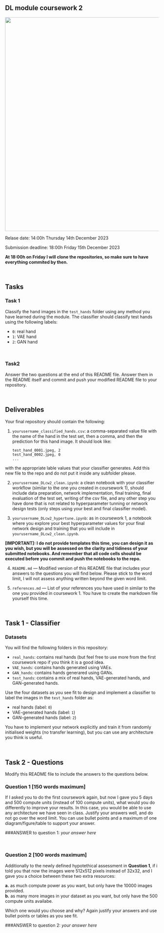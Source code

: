 ## DL module coursework 2

<img src="https://drive.google.com/uc?id=1DG7dis2Daa9MObZP7pK5HBMBQiHMED-D" width="700"/>

Relase date: 14:00h Thursday 14th December 2023

Submission deadline: 18:00h Friday 15th December 2023

**At 18:00h on Friday I will clone the repositories, so make sure to have everything commited by then.**

<br>

## **Tasks**

### Task 1
Classify the hand images in the `test_hands` folder using any method you have learned during the module. The classifier should classify test hands using the following labels:

- `0`: real hand
- `1`: VAE hand
- `2`: GAN hand

<br>

### Task2
Answer the two questions at the end of this README file. Answer them in the README itself and commit and push your modified README file to your repository.

<br>



## Deliverables

Your final repository should contain the following:

1. `yourusername_classified_hands.csv`: a comma-separated value file with the name of the hand in the test set, then a comma, and then the prediction for this hand image. It should look like:

	```
	test_hand_0001.jpeg, 2
	test_hand_0002.jpeg, 0
	...
	```
with the appropriate lable values that your classifier generates. Add this new file to the repo and do not put it inside any subfolder please.

2. `yourusername_DLcw2_clean.ipynb`: a clean notebook with your classifier workflow (similar to the one you created in coursework 1), should include data preparation, network implementation, final training, final evaluation of the test set, writing of the csv file, and any other step you have done that is not related to hyperparameter tunning or network design tests (only steps using your best and final classifier model). 

3. `yourusername_DLcw2_hypertune.ipynb`: as in coursework 1, a notebook where you explore your best hyperparameter values for your final network design and training that you will include in `yourusername_DLcw2_clean.ipynb`.

**[IMPORTANT]: I do not provide templates this time, you can design it as you wish, but you will be assessed on the clarity and tidiness of your submitted notebooks. And remember that  all code cells should be executed before you commit and push the notebooks to the repo.**

4. `README.md` — Modified version of this README file that includes your answers to the questions you will find below. Please stick to the word limit, I will not assess anything written beyond the given word limit.

5. `references.md` — List of your references you have used in similar to the one you provided in coursework 1. You have to create the markdown file yourself this time.

<br>

## **Task 1 - Classifier**

### Datasets
You will find the following folders in this repository:
- `real_hands`: contains real hands (but feel free to use more from the first coursework repo if you think it is a good idea.
- `VAE_hands`: contains hands generated using VAEs.
- `GAN_hands`: contains hands generared using GANs.
- `test_hands`: contains a mix of real hands, VAE-generated hands, and GAN-generated hands.

Use the four datasets as you see fit to design and implement a classifier to label the images in the `test_hands` folder as:

- real hands (label: `0`)
- VAE-generated hands (label: `1`)
- GAN-generated hands (label: `2`)

You have to implement your network explicitly and train it from randomly initialised weights (no transfer learning), but you can use any architecture you think is useful.

<br>

## **Task 2 - Questions**
Modify this README file to include the answers to the questions below.

### Question 1 [150 words maximum]
If I asked you to do the first coursework again, but now I gave you 5 days and 500 compute units (instead of 100 compute units), what would you do differently to improve your results. In this case, you would be able to use any architecture we have seen in class. Justify your answers well, and do not go over the word limit. You can use bullet points and a maximum of one diagram/figure/table to support your answer.

###ANSWER to question 1:
*your answer here*

<br>

### Question 2 [100 words maximum]
Additionally to the newly defined hypotethical assessment in **Question 1**, if i told you that now the images were 512x512 pixels instead of 32x32, and I gave you a choice between these two extra resources:

**a.** as much compute power as you want, but only have the 10000 images provided. <br>
**b.** as many more images in your dataset as you want, but only have the 500 compute units availabe.

Which one would you choose and why? Again justify your answers and use bullet points or tables as you see fit.

###ANSWER to question 2:
*your answer here*




